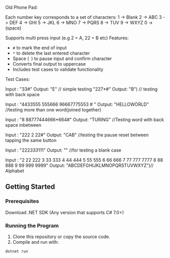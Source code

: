 Old Phone Pad:


Each number key corresponds to a set of characters:
1 -> Blank
2 -> ABC
3 -> DEF
4 -> GHI
5 -> JKL
6 -> MNO
7 -> PQRS
8 -> TUV
9 -> WXYZ
0 -> (space)

Supports multi press input (e.g 2 = A, 22 = B etc)
Features:
  - `#` to mark the end of input
  - `*` to delete the last entered character
  - Space (` `) to pause input and confirm character
  - Converts final output to uppercase
  - Includes test cases to validate functionality

Test Cases:

Input : "33#" Output: "E"  // simple testing
 "227*#" Output:  "B")  // testing with back space

Input :  "4433555 555666 96667775553 # " Output: "HELLOWORLD" //testing more than one word(joined together)

Input :  "8 88777444666*664#" Output:  "TURING"  //Testing word with back space inbetween

Input :  "222 2 22#" Output:  "CAB"  //testing the pause reset between tapping the same button

Input :  "222*333*111" Output: ""  //for testing a blank case

Input :  "2 22 222 3 33 333 4 44 444 5 55 555 6 66 666 7 77 777 7777 8 88 888 9 99 999 9999" Output: "ABCDEFGHIJKLMNOPQRSTUVWXYZ")// Alphabet

## Getting Started

### Prerequisites
 Download .NET SDK (Any version that supports C# 7.0+)
### Running the Program

1. Clone this repository or copy the source code.
2. Compile and run with:

```bash
dotnet run